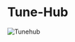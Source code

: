# Tune-Hub
![Tunehub](https://github.com/user-attachments/assets/efc16c64-e75e-4f08-915f-0875793456f3)
